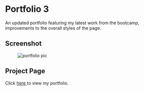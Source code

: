 # Portfolio 3

An updated portfolio featuring my latest work from the bootcamp, improvements to the overall styles of the page.

## Screenshot

<figure>
<img src="./images/portfolio-3.png" alt="portfolio pic">
</figure>

## Project Page

Click <a href="https://fatumoabdullahi.github.io/portfolio-3/">here </a>to view my portfolio.
